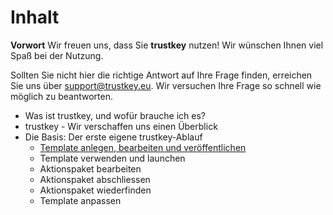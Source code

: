 
# Inhalt

**Vorwort**
Wir freuen uns, dass Sie **trustkey** nutzen!
Wir wünschen Ihnen viel Spaß bei der Nutzung.

Sollten Sie nicht hier die richtige Antwort auf Ihre Frage finden, erreichen Sie uns über support@trustkey.eu.
Wir versuchen Ihre Frage so schnell wie möglich zu beantworten.

- Was ist trustkey, und wofür brauche ich es?
- trustkey - Wir verschaffen uns einen Überblick
- Die Basis: Der erste eigene trustkey-Ablauf
  - [Template anlegen, bearbeiten und veröffentlichen](builder-template-erstellen.md)
  - Template verwenden und launchen
  - Aktionspaket bearbeiten
  - Aktionspaket abschliessen
  - Aktionspaket wiederfinden
  - Template anpassen
